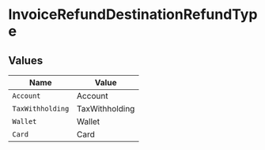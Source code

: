 # InvoiceRefundDestinationRefundType


## Values

| Name             | Value            |
| ---------------- | ---------------- |
| `Account`        | Account          |
| `TaxWithholding` | TaxWithholding   |
| `Wallet`         | Wallet           |
| `Card`           | Card             |